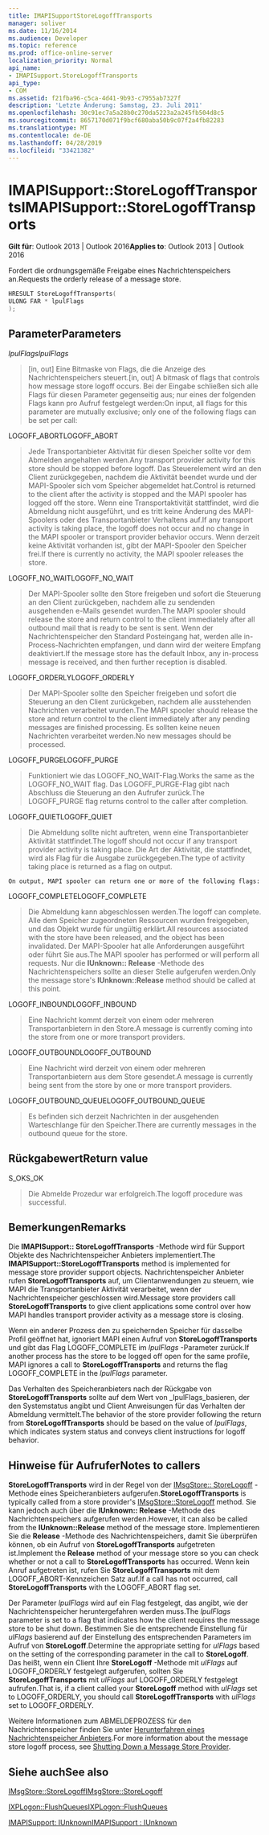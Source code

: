 ```yaml
---
title: IMAPISupportStoreLogoffTransports
manager: soliver
ms.date: 11/16/2014
ms.audience: Developer
ms.topic: reference
ms.prod: office-online-server
localization_priority: Normal
api_name:
- IMAPISupport.StoreLogoffTransports
api_type:
- COM
ms.assetid: f21fba96-c5ca-4d41-9b93-c7955ab7327f
description: 'Letzte Änderung: Samstag, 23. Juli 2011'
ms.openlocfilehash: 30c91ec7a5a28b0c270da5223a2a245fb504d8c5
ms.sourcegitcommit: 8657170d071f9bcf680aba50b9c07f2a4fb82283
ms.translationtype: MT
ms.contentlocale: de-DE
ms.lasthandoff: 04/28/2019
ms.locfileid: "33421382"
---
```

# <a name="imapisupportstorelogofftransports"></a><span data-ttu-id="7471d-103">IMAPISupport::StoreLogoffTransports</span><span class="sxs-lookup"><span data-stu-id="7471d-103">IMAPISupport::StoreLogoffTransports</span></span>

  
  
<span data-ttu-id="7471d-104">**Gilt für**: Outlook 2013 | Outlook 2016</span><span class="sxs-lookup"><span data-stu-id="7471d-104">**Applies to**: Outlook 2013 | Outlook 2016</span></span> 
  
<span data-ttu-id="7471d-105">Fordert die ordnungsgemäße Freigabe eines Nachrichtenspeichers an.</span><span class="sxs-lookup"><span data-stu-id="7471d-105">Requests the orderly release of a message store.</span></span>
  
```cpp
HRESULT StoreLogoffTransports(
ULONG FAR * lpulFlags
);
```

## <a name="parameters"></a><span data-ttu-id="7471d-106">Parameter</span><span class="sxs-lookup"><span data-stu-id="7471d-106">Parameters</span></span>

 <span data-ttu-id="7471d-107">_lpulFlags_</span><span class="sxs-lookup"><span data-stu-id="7471d-107">_lpulFlags_</span></span>
  
> <span data-ttu-id="7471d-108">[in, out] Eine Bitmaske von Flags, die die Anzeige des Nachrichtenspeichers steuert.</span><span class="sxs-lookup"><span data-stu-id="7471d-108">[in, out] A bitmask of flags that controls how message store logoff occurs.</span></span> <span data-ttu-id="7471d-109">Bei der Eingabe schließen sich alle Flags für diesen Parameter gegenseitig aus; nur eines der folgenden Flags kann pro Aufruf festgelegt werden:</span><span class="sxs-lookup"><span data-stu-id="7471d-109">On input, all flags for this parameter are mutually exclusive; only one of the following flags can be set per call:</span></span>
    
<span data-ttu-id="7471d-110">LOGOFF_ABORT</span><span class="sxs-lookup"><span data-stu-id="7471d-110">LOGOFF_ABORT</span></span> 
  
> <span data-ttu-id="7471d-111">Jede Transportanbieter Aktivität für diesen Speicher sollte vor dem Abmelden angehalten werden.</span><span class="sxs-lookup"><span data-stu-id="7471d-111">Any transport provider activity for this store should be stopped before logoff.</span></span> <span data-ttu-id="7471d-112">Das Steuerelement wird an den Client zurückgegeben, nachdem die Aktivität beendet wurde und der MAPI-Spooler sich vom Speicher abgemeldet hat.</span><span class="sxs-lookup"><span data-stu-id="7471d-112">Control is returned to the client after the activity is stopped and the MAPI spooler has logged off the store.</span></span> <span data-ttu-id="7471d-113">Wenn eine Transportaktivität stattfindet, wird die Abmeldung nicht ausgeführt, und es tritt keine Änderung des MAPI-Spoolers oder des Transportanbieter Verhaltens auf.</span><span class="sxs-lookup"><span data-stu-id="7471d-113">If any transport activity is taking place, the logoff does not occur and no change in the MAPI spooler or transport provider behavior occurs.</span></span> <span data-ttu-id="7471d-114">Wenn derzeit keine Aktivität vorhanden ist, gibt der MAPI-Spooler den Speicher frei.</span><span class="sxs-lookup"><span data-stu-id="7471d-114">If there is currently no activity, the MAPI spooler releases the store.</span></span> 
    
<span data-ttu-id="7471d-115">LOGOFF_NO_WAIT</span><span class="sxs-lookup"><span data-stu-id="7471d-115">LOGOFF_NO_WAIT</span></span> 
  
> <span data-ttu-id="7471d-116">Der MAPI-Spooler sollte den Store freigeben und sofort die Steuerung an den Client zurückgeben, nachdem alle zu sendenden ausgehenden e-Mails gesendet wurden.</span><span class="sxs-lookup"><span data-stu-id="7471d-116">The MAPI spooler should release the store and return control to the client immediately after all outbound mail that is ready to be sent is sent.</span></span> <span data-ttu-id="7471d-117">Wenn der Nachrichtenspeicher den Standard Posteingang hat, werden alle in-Process-Nachrichten empfangen, und dann wird der weitere Empfang deaktiviert.</span><span class="sxs-lookup"><span data-stu-id="7471d-117">If the message store has the default Inbox, any in-process message is received, and then further reception is disabled.</span></span> 
    
<span data-ttu-id="7471d-118">LOGOFF_ORDERLY</span><span class="sxs-lookup"><span data-stu-id="7471d-118">LOGOFF_ORDERLY</span></span> 
  
> <span data-ttu-id="7471d-119">Der MAPI-Spooler sollte den Speicher freigeben und sofort die Steuerung an den Client zurückgeben, nachdem alle ausstehenden Nachrichten verarbeitet wurden.</span><span class="sxs-lookup"><span data-stu-id="7471d-119">The MAPI spooler should release the store and return control to the client immediately after any pending messages are finished processing.</span></span> <span data-ttu-id="7471d-120">Es sollten keine neuen Nachrichten verarbeitet werden.</span><span class="sxs-lookup"><span data-stu-id="7471d-120">No new messages should be processed.</span></span> 
    
<span data-ttu-id="7471d-121">LOGOFF_PURGE</span><span class="sxs-lookup"><span data-stu-id="7471d-121">LOGOFF_PURGE</span></span> 
  
> <span data-ttu-id="7471d-122">Funktioniert wie das LOGOFF_NO_WAIT-Flag.</span><span class="sxs-lookup"><span data-stu-id="7471d-122">Works the same as the LOGOFF_NO_WAIT flag.</span></span> <span data-ttu-id="7471d-123">Das LOGOFF_PURGE-Flag gibt nach Abschluss die Steuerung an den Aufrufer zurück.</span><span class="sxs-lookup"><span data-stu-id="7471d-123">The LOGOFF_PURGE flag returns control to the caller after completion.</span></span> 
    
<span data-ttu-id="7471d-124">LOGOFF_QUIET</span><span class="sxs-lookup"><span data-stu-id="7471d-124">LOGOFF_QUIET</span></span> 
  
> <span data-ttu-id="7471d-125">Die Abmeldung sollte nicht auftreten, wenn eine Transportanbieter Aktivität stattfindet.</span><span class="sxs-lookup"><span data-stu-id="7471d-125">The logoff should not occur if any transport provider activity is taking place.</span></span> <span data-ttu-id="7471d-126">Die Art der Aktivität, die stattfindet, wird als Flag für die Ausgabe zurückgegeben.</span><span class="sxs-lookup"><span data-stu-id="7471d-126">The type of activity taking place is returned as a flag on output.</span></span>
    
    On output, MAPI spooler can return one or more of the following flags:
    
<span data-ttu-id="7471d-127">LOGOFF_COMPLETE</span><span class="sxs-lookup"><span data-stu-id="7471d-127">LOGOFF_COMPLETE</span></span> 
  
> <span data-ttu-id="7471d-128">Die Abmeldung kann abgeschlossen werden.</span><span class="sxs-lookup"><span data-stu-id="7471d-128">The logoff can complete.</span></span> <span data-ttu-id="7471d-129">Alle dem Speicher zugeordneten Ressourcen wurden freigegeben, und das Objekt wurde für ungültig erklärt.</span><span class="sxs-lookup"><span data-stu-id="7471d-129">All resources associated with the store have been released, and the object has been invalidated.</span></span> <span data-ttu-id="7471d-130">Der MAPI-Spooler hat alle Anforderungen ausgeführt oder führt Sie aus.</span><span class="sxs-lookup"><span data-stu-id="7471d-130">The MAPI spooler has performed or will perform all requests.</span></span> <span data-ttu-id="7471d-131">Nur die **IUnknown:: Release** -Methode des Nachrichtenspeichers sollte an dieser Stelle aufgerufen werden.</span><span class="sxs-lookup"><span data-stu-id="7471d-131">Only the message store's **IUnknown::Release** method should be called at this point.</span></span> 
    
<span data-ttu-id="7471d-132">LOGOFF_INBOUND</span><span class="sxs-lookup"><span data-stu-id="7471d-132">LOGOFF_INBOUND</span></span> 
  
> <span data-ttu-id="7471d-133">Eine Nachricht kommt derzeit von einem oder mehreren Transportanbietern in den Store.</span><span class="sxs-lookup"><span data-stu-id="7471d-133">A message is currently coming into the store from one or more transport providers.</span></span> 
    
<span data-ttu-id="7471d-134">LOGOFF_OUTBOUND</span><span class="sxs-lookup"><span data-stu-id="7471d-134">LOGOFF_OUTBOUND</span></span> 
  
> <span data-ttu-id="7471d-135">Eine Nachricht wird derzeit von einem oder mehreren Transportanbietern aus dem Store gesendet.</span><span class="sxs-lookup"><span data-stu-id="7471d-135">A message is currently being sent from the store by one or more transport providers.</span></span> 
    
<span data-ttu-id="7471d-136">LOGOFF_OUTBOUND_QUEUE</span><span class="sxs-lookup"><span data-stu-id="7471d-136">LOGOFF_OUTBOUND_QUEUE</span></span> 
  
> <span data-ttu-id="7471d-137">Es befinden sich derzeit Nachrichten in der ausgehenden Warteschlange für den Speicher.</span><span class="sxs-lookup"><span data-stu-id="7471d-137">There are currently messages in the outbound queue for the store.</span></span>
    
## <a name="return-value"></a><span data-ttu-id="7471d-138">Rückgabewert</span><span class="sxs-lookup"><span data-stu-id="7471d-138">Return value</span></span>

<span data-ttu-id="7471d-139">S_OK</span><span class="sxs-lookup"><span data-stu-id="7471d-139">S_OK</span></span> 
  
> <span data-ttu-id="7471d-140">Die Abmelde Prozedur war erfolgreich.</span><span class="sxs-lookup"><span data-stu-id="7471d-140">The logoff procedure was successful.</span></span>
    
## <a name="remarks"></a><span data-ttu-id="7471d-141">Bemerkungen</span><span class="sxs-lookup"><span data-stu-id="7471d-141">Remarks</span></span>

<span data-ttu-id="7471d-142">Die **IMAPISupport:: StoreLogoffTransports** -Methode wird für Support Objekte des Nachrichtenspeicher Anbieters implementiert.</span><span class="sxs-lookup"><span data-stu-id="7471d-142">The **IMAPISupport::StoreLogoffTransports** method is implemented for message store provider support objects.</span></span> <span data-ttu-id="7471d-143">Nachrichtenspeicher Anbieter rufen **StoreLogoffTransports** auf, um Clientanwendungen zu steuern, wie MAPI die Transportanbieter Aktivität verarbeitet, wenn der Nachrichtenspeicher geschlossen wird.</span><span class="sxs-lookup"><span data-stu-id="7471d-143">Message store providers call **StoreLogoffTransports** to give client applications some control over how MAPI handles transport provider activity as a message store is closing.</span></span> 
  
<span data-ttu-id="7471d-144">Wenn ein anderer Prozess den zu speichernden Speicher für dasselbe Profil geöffnet hat, ignoriert MAPI einen Aufruf von **StoreLogoffTransports** und gibt das Flag LOGOFF_COMPLETE im _lpulFlags_ -Parameter zurück.</span><span class="sxs-lookup"><span data-stu-id="7471d-144">If another process has the store to be logged off open for the same profile, MAPI ignores a call to **StoreLogoffTransports** and returns the flag LOGOFF_COMPLETE in the  _lpulFlags_ parameter.</span></span> 
  
<span data-ttu-id="7471d-145">Das Verhalten des Speicheranbieters nach der Rückgabe von **StoreLogoffTransports** sollte auf dem Wert von _lpulFlags_basieren, der den Systemstatus angibt und Client Anweisungen für das Verhalten der Abmeldung vermittelt.</span><span class="sxs-lookup"><span data-stu-id="7471d-145">The behavior of the store provider following the return from **StoreLogoffTransports** should be based on the value of  _lpulFlags_, which indicates system status and conveys client instructions for logoff behavior.</span></span> 
  
## <a name="notes-to-callers"></a><span data-ttu-id="7471d-146">Hinweise für Aufrufer</span><span class="sxs-lookup"><span data-stu-id="7471d-146">Notes to callers</span></span>

 <span data-ttu-id="7471d-147">**StoreLogoffTransports** wird in der Regel von der [IMsgStore:: StoreLogoff](imsgstore-storelogoff.md) -Methode eines Speicheranbieters aufgerufen.</span><span class="sxs-lookup"><span data-stu-id="7471d-147">**StoreLogoffTransports** is typically called from a store provider's [IMsgStore::StoreLogoff](imsgstore-storelogoff.md) method.</span></span> <span data-ttu-id="7471d-148">Sie kann jedoch auch über die **IUnknown:: Release** -Methode des Nachrichtenspeichers aufgerufen werden.</span><span class="sxs-lookup"><span data-stu-id="7471d-148">However, it can also be called from the **IUnknown::Release** method of the message store.</span></span> <span data-ttu-id="7471d-149">Implementieren Sie die **Release** -Methode des Nachrichtenspeichers, damit Sie überprüfen können, ob ein Aufruf von **StoreLogoffTransports** aufgetreten ist.</span><span class="sxs-lookup"><span data-stu-id="7471d-149">Implement the **Release** method of your message store so you can check whether or not a call to **StoreLogoffTransports** has occurred.</span></span> <span data-ttu-id="7471d-150">Wenn kein Anruf aufgetreten ist, rufen Sie **StoreLogoffTransports** mit dem LOGOFF_ABORT-Kennzeichen Satz auf.</span><span class="sxs-lookup"><span data-stu-id="7471d-150">If a call has not occurred, call **StoreLogoffTransports** with the LOGOFF_ABORT flag set.</span></span> 
  
<span data-ttu-id="7471d-151">Der Parameter _lpulFlags_ wird auf ein Flag festgelegt, das angibt, wie der Nachrichtenspeicher heruntergefahren werden muss.</span><span class="sxs-lookup"><span data-stu-id="7471d-151">The  _lpulFlags_ parameter is set to a flag that indicates how the client requires the message store to be shut down.</span></span> <span data-ttu-id="7471d-152">Bestimmen Sie die entsprechende Einstellung für _ulFlags_ basierend auf der Einstellung des entsprechenden Parameters im Aufruf von **StoreLogoff**.</span><span class="sxs-lookup"><span data-stu-id="7471d-152">Determine the appropriate setting for  _ulFlags_ based on the setting of the corresponding parameter in the call to **StoreLogoff**.</span></span> <span data-ttu-id="7471d-153">Das heißt, wenn ein Client Ihre **StoreLogoff** -Methode mit _ulFlags_ auf LOGOFF_ORDERLY festgelegt aufgerufen, sollten Sie **StoreLogoffTransports** mit _ulFlags_ auf LOGOFF_ORDERLY festgelegt aufrufen.</span><span class="sxs-lookup"><span data-stu-id="7471d-153">That is, if a client called your **StoreLogoff** method with  _ulFlags_ set to LOGOFF_ORDERLY, you should call **StoreLogoffTransports** with  _ulFlags_ set to LOGOFF_ORDERLY.</span></span> 
  
<span data-ttu-id="7471d-154">Weitere Informationen zum ABMELDEPROZESS für den Nachrichtenspeicher finden Sie unter [Herunterfahren eines Nachrichtenspeicher Anbieters](shutting-down-a-message-store-provider.md).</span><span class="sxs-lookup"><span data-stu-id="7471d-154">For more information about the message store logoff process, see [Shutting Down a Message Store Provider](shutting-down-a-message-store-provider.md).</span></span>
  
## <a name="see-also"></a><span data-ttu-id="7471d-155">Siehe auch</span><span class="sxs-lookup"><span data-stu-id="7471d-155">See also</span></span>



[<span data-ttu-id="7471d-156">IMsgStore::StoreLogoff</span><span class="sxs-lookup"><span data-stu-id="7471d-156">IMsgStore::StoreLogoff</span></span>](imsgstore-storelogoff.md)
  
[<span data-ttu-id="7471d-157">IXPLogon::FlushQueues</span><span class="sxs-lookup"><span data-stu-id="7471d-157">IXPLogon::FlushQueues</span></span>](ixplogon-flushqueues.md)
  
[<span data-ttu-id="7471d-158">IMAPISupport: IUnknown</span><span class="sxs-lookup"><span data-stu-id="7471d-158">IMAPISupport : IUnknown</span></span>](imapisupportiunknown.md)

